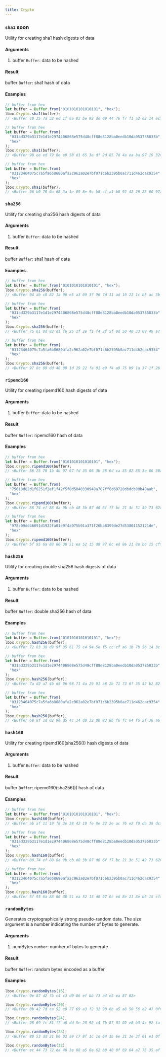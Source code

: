 ```yaml
---
title: Crypto
---
```


### `sha1` soon

Utility for creating sha1 hash digests of data

#### Arguments

1.  buffer `Buffer`: data to be hashed

#### Result

buffer `Buffer`: sha1 hash of data

#### Examples

```js
// buffer from hex
let buffer = Buffer.from("0101010101010101", "hex");
lbox.Crypto.sha1(buffer);
// <Buffer c0 35 7a 32 ed 1f 6a 03 be 92 dd 09 44 76 f7 f1 a2 e2 14 ec>

// buffer from hex
let buffer = Buffer.from(
  "031ad329b3117e1d1e2974406868e575d48cff88e8128ba0eedb10da053785033b",
  "hex"
);
lbox.Crypto.sha1(buffer);
// <Buffer 98 ee ed 79 8e e9 58 d1 65 3e df 2d 85 7d 4a ea ba 97 19 32>

// buffer from hex
let buffer = Buffer.from(
  "03123464075c7a5fa6b8680afa2c962a02e7bf071c6b2395b0ac711d462cac9354",
  "hex"
);
lbox.Crypto.sha1(buffer);
// <Buffer 26 b0 78 0a 68 3a 1e 09 8e 9c b8 cf a1 b0 92 42 28 25 00 97>
```

### `sha256`

Utility for creating sha256 hash digests of data

#### Arguments

1.  buffer `Buffer`: data to be hashed

#### Result

buffer `Buffer`: sha1 hash of data

#### Examples

```js
// buffer from hex
let buffer = Buffer.from("0101010101010101", "hex");
lbox.Crypto.sha256(buffer);
// <Buffer 04 ab c8 82 1a 06 e5 a3 09 37 96 7d 11 ad 10 22 1c b5 ac 3b 52 73 e4 34 f1 28 4e e8 71 29 a0 61>

// buffer from hex
let buffer = Buffer.from(
  "031ad329b3117e1d1e2974406868e575d48cff88e8128ba0eedb10da053785033b",
  "hex"
);
lbox.Crypto.sha256(buffer);
// <Buffer 75 61 8d 82 d1 f6 25 1f 2e f1 f4 2f 5f 0d 50 40 33 09 48 a7 07 ff 6d 69 72 0d bd cb 00 b4 8a ab>

// buffer from hex
let buffer = Buffer.from(
  "03123464075c7a5fa6b8680afa2c962a02e7bf071c6b2395b0ac711d462cac9354",
  "hex"
);
lbox.Crypto.sha256(buffer);
// <Buffer 97 8c 09 dd 46 09 1d 19 22 fa 01 e9 f4 a9 75 b9 1a 37 1f 26 ba 83 99 de 27 d5 38 01 15 21 21 de>
```

### `ripemd160`

Utility for creating ripemd160 hash digests of data

#### Arguments

1.  buffer `Buffer`: data to be hashed

#### Result

buffer `Buffer`: ripemd160 hash of data

#### Examples

```js
// buffer from hex
let buffer = Buffer.from("0101010101010101", "hex");
lbox.Crypto.ripemd160(buffer);
// <Buffer 58 25 70 1b 4b 97 67 fd 35 06 3b 28 6d ca 35 82 85 3e 06 30>

// buffer from hex
let buffer = Buffer.from(
  "75618d82d1f6251f2ef1f42f5f0d5040330948a707ff6d69720dbdcb00b48aab",
  "hex"
);
lbox.Crypto.ripemd160(buffer);
// <Buffer 88 74 ef 88 8a 9b cb d8 3b 87 d0 6f f7 bc 21 3c 51 49 73 62>

// buffer from hex
let buffer = Buffer.from(
  "978c09dd46091d1922fa01e9f4a975b91a371f26ba8399de27d53801152121de",
  "hex"
);
lbox.Crypto.ripemd160(buffer);
// <Buffer 5f 95 6a 88 86 30 51 ea 52 15 d8 97 0c ed 8e 21 8e b6 15 cf>
```

### `hash256`

Utility for creating double sha256 hash digests of data

#### Arguments

1.  buffer `Buffer`: data to be hashed

#### Result

buffer `Buffer`: double sha256 hash of data

#### Examples

```js
// buffer from hex
let buffer = Buffer.from("0101010101010101", "hex");
lbox.Crypto.hash256(buffer);
// <Buffer 72 83 38 d9 9f 35 61 75 c4 94 5e f5 cc cf a6 1b 7b 56 14 3c bb f4 26 dd d0 e0 fc 7c fe 8c 3c 23>

// buffer from hex
let buffer = Buffer.from(
  "031ad329b3117e1d1e2974406868e575d48cff88e8128ba0eedb10da053785033b",
  "hex"
);
lbox.Crypto.hash256(buffer);
// <Buffer 7a d2 a7 4b d5 96 98 71 4a 29 91 a8 2b 71 73 6f 35 42 b2 82 8b 6a c2 4d e4 27 c4 40 da 89 d0 1a>

// buffer from hex
let buffer = Buffer.from(
  "03123464075c7a5fa6b8680afa2c962a02e7bf071c6b2395b0ac711d462cac9354",
  "hex"
);
lbox.Crypto.hash256(buffer);
// <Buffer 68 8f 1d 02 9e d5 4c 34 d0 32 0b 83 8b f6 fc 64 f6 2f 38 a6 e9 30 a0 af 5b db 4e 27 d1 a6 84 cd>
```

### `hash160`

Utility for creating ripemd160(sha256()) hash digests of data

#### Arguments

1.  buffer `Buffer`: data to be hashed

#### Result

buffer `Buffer`: ripemd160(sha256()) hash of data

#### Examples

```js
// buffer from hex
let buffer = Buffer.from("0101010101010101", "hex");
lbox.Crypto.hash160(buffer);
// <Buffer ab af 11 19 f8 3e 38 42 10 fe 8e 22 2e ac 76 e2 f0 da 39 dc>

// buffer from hex
let buffer = Buffer.from(
  "031ad329b3117e1d1e2974406868e575d48cff88e8128ba0eedb10da053785033b",
  "hex"
);
lbox.Crypto.hash160(buffer);
// <Buffer 88 74 ef 88 8a 9b cb d8 3b 87 d0 6f f7 bc 21 3c 51 49 73 62>

// buffer from hex
let buffer = Buffer.from(
  "03123464075c7a5fa6b8680afa2c962a02e7bf071c6b2395b0ac711d462cac9354",
  "hex"
);
lbox.Crypto.hash160(buffer);
// <Buffer 5f 95 6a 88 86 30 51 ea 52 15 d8 97 0c ed 8e 21 8e b6 15 cf>
```

### `randomBytes`

Generates cryptographically strong pseudo\-random data. The size argument is a number indicating the number of bytes to generate.

#### Arguments

1.  numBytes `number`: number of bytes to generate

#### Result

buffer `Buffer`: random bytes encoded as a buffer

#### Examples

```js
lbox.Crypto.randomBytes(16);
// <Buffer 0e 87 d2 7b c4 c3 d0 06 ef bb f3 a4 e5 ea 87 02>

lbox.Crypto.randomBytes(20);
// <Buffer 8b 42 7d ca 52 c0 77 69 a3 f2 32 90 6b a5 a8 50 56 e2 47 0f>

lbox.Crypto.randomBytes(24);
// <Buffer 28 69 fc 81 f7 a8 dd 5e 25 92 c4 7b 87 31 02 e8 b3 4c 92 fa c4 c9 1a e2>

lbox.Crypto.randomBytes(28);
// <Buffer 80 53 dd 21 b6 02 a9 c7 8f 1c 1d 64 1b 6e 21 3e 3f 01 e1 0f aa 6c 59 50 3a b3 41 a6>

lbox.Crypto.randomBytes(32);
// <Buffer ec 44 73 72 ea 48 3e 08 a5 0a 62 b8 40 0f 69 64 a7 75 35 af 20 3d e1 6d ce 3b f9 37 11 19 2b c6>
```
